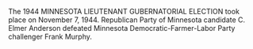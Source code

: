 The 1944 MINNESOTA LIEUTENANT GUBERNATORIAL ELECTION took place on November 7, 1944. Republican Party of Minnesota candidate C. Elmer Anderson defeated Minnesota Democratic-Farmer-Labor Party challenger Frank Murphy.
